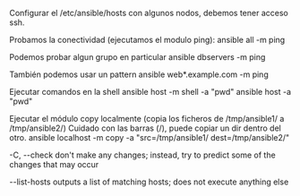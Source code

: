 Configurar el /etc/ansible/hosts con algunos nodos, debemos tener acceso ssh.

Probamos la conectividad (ejecutamos el modulo ping):
ansible all -m ping

Podemos probar algun grupo en particular
ansible dbservers -m ping

También podemos usar un pattern
ansible web*.example.com -m ping

Ejecutar comandos en la shell
ansible host -m shell -a "pwd"
ansible host -a "pwd"

Ejecutar el módulo copy localmente (copia los ficheros de /tmp/ansible1/ a /tmp/ansible2/) Cuidado con las barras (/), puede copiar un dir dentro del otro.
ansible localhost -m copy -a "src=/tmp/ansible1/ dest=/tmp/ansible2/"

-C, --check	don't make any changes; instead, try to predict some of the changes that may occur

--list-hosts 	outputs a list of matching hosts; does not execute anything else
